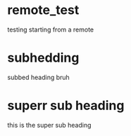 # remote_test
testing starting from a remote

# subhedding 


subbed heading bruh

# superr sub heading

this is the super sub heading
